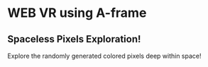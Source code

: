 # WEB VR using A-frame
## Spaceless Pixels Exploration!

Explore the randomly generated colored pixels deep within space!
